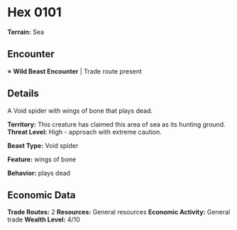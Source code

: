 # Hex 0101

**Terrain:** Sea

## Encounter
※ **Wild Beast Encounter** | Trade route present

## Details
A Void spider with wings of bone that plays dead.

**Territory:** This creature has claimed this area of sea as its hunting ground.
**Threat Level:** High - approach with extreme caution.

**Beast Type:** Void spider

**Feature:** wings of bone

**Behavior:** plays dead

## Economic Data
**Trade Routes:** 2
**Resources:** General resources
**Economic Activity:** General trade
**Wealth Level:** 4/10

